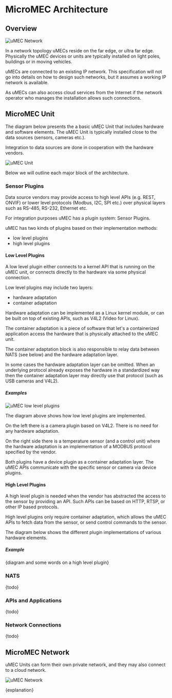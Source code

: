 # MicroMEC Architecture

## Overview

![uMEC Network](./umec_network.png)

In a network topology uMECs reside on the far edge, or ultra far edge. 
Physically the uMEC devices or units are typically installed on light poles, 
buildings or in moving vehicles. 

uMECs are connected to an existing IP network. This specification will not go 
into details on how to design such networks, but it assumes a working IP network
is available. 

As uMECs can also access cloud services from the Internet if the network 
operator who manages the installation allows such connections. 

## MicroMEC Unit

The diagram below presents the a basic uMEC Unit that includes hardware and 
software elements. The uMEC Unit is typically installed close to the data 
sources (sensors, cameras etc.). 

Integration to data sources are done in cooperation with the hardware vendors. 

![uMEC Unit](./umec_unit.png)

Below we will outline each major block of the architecture.

### Sensor Plugins

Data source vendors may provide access to high level APIs (e.g. REST, ONVIF) or 
lower level protocols (Modbus, I2C, SPI etc.) over physical layers such as 
RS-485, RS-232, Ethernet etc. 

For integration purposes uMEC has a plugin system: Sensor Plugins. 

uMEC has two kinds of plugins based on their implementation methods:

* low level plugins
* high level plugins

#### Low Level Plugins

A low level plugin either connects to a kernel API that is running on the uMEC 
unit, or connects directly to the hardware via some physical connection.

Low level plugins may include two layers: 

* hardware adaptation
* container adaptation

Hardware adaptation can be implemented as a Linux kernel module, or can be 
built on top of existing APIs, such as V4L2 (Video for Linux). 

The container adaptation is a piece of software that let's a containerized 
application access the hardware that is physically attached to the uMEC unit. 

The container adaptation block is also responsible to relay data between 
NATS (see below) and the hardware adaptation layer. 

In some cases the hardware adaptation layer can be omitted. When an underlying 
protocol already exposes the hardware in a standardized way then the container
adaptation layer may directly use that protocol (such as USB cameras and V4L2).

##### Examples

![uMEC low level plugins](./low_level_plugins.png)

The diagram above shows how low level plugins are implemented. 

On the left there is a camera plugin based on V4L2. There is no need for any 
hardware adaptation.

On the right side there is a temperature sensor (and a control unit) where the
hardware adaptation is an implementation of a MODBUS protocol specified by the 
vendor.

Both plugins have a device plugin as a container adaptation layer. The uMEC APIs
communicate with the specific sensor or camera via device plugins.

#### High Level Plugins

A high level plugin is needed when the vendor has abstracted the access to the 
sensor by providing an API. Such APIs can be based on HTTP, RTSP, or other IP 
based protocols. 

High level plugins only require container adaptation, which allows the uMEC APIs
to fetch data from the sensor, or send control commands to the sensor. 

The diagram below shows the different plugin implementations of various hardware
elements.

##### Example

{diagram and some words on a high level plugin}

### NATS

{todo}

### APIs and Applications

{todo}

### Network Connections

{todo}

## MicroMEC Network

uMEC Units can form their own private network, and they may also connect to a 
cloud network. 

![uMEC Network](./umec_network.png)

{explanation}
